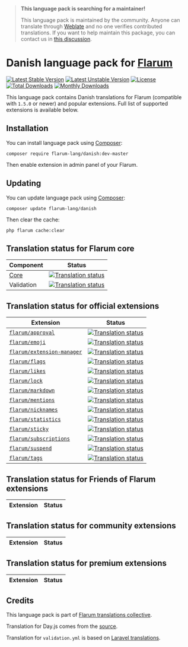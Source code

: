 > **This language pack is searching for a maintainer!**
>
> This language pack is maintained by the community. Anyone can translate through [Weblate](https://weblate.rob006.net/languages/da/flarum/) and no one verifies contributed translations. If you want to help maintain this package, you can contact us in [this discussion](https://discuss.flarum.org/d/27519-the-flarum-language-project).


# Danish language pack for [Flarum](https://flarum.org/)

[![Latest Stable Version](https://img.shields.io/packagist/v/flarum-lang/danish?color=success&label=stable)](https://packagist.org/packages/flarum-lang/danish) 
[![Latest Unstable Version](https://img.shields.io/packagist/v/flarum-lang/danish?include_prereleases&label=unstable)](https://packagist.org/packages/flarum-lang/danish) 
[![License](https://img.shields.io/packagist/l/flarum-lang/danish)](https://packagist.org/packages/flarum-lang/danish) 
[![Total Downloads](https://img.shields.io/packagist/dt/flarum-lang/danish)](https://packagist.org/packages/flarum-lang/danish/stats) 
[![Monthly Downloads](https://img.shields.io/packagist/dm/flarum-lang/danish)](https://packagist.org/packages/flarum-lang/danish/stats) 

This language pack contains Danish translations for Flarum (compatible with `1.5.0` or newer) and popular extensions. Full list of supported extensions is available below.


## Installation

You can install language pack using [Composer](https://getcomposer.org/):

```console
composer require flarum-lang/danish:dev-master
```

Then enable extension in admin panel of your Flarum.


## Updating

You can update language pack using [Composer](https://getcomposer.org/):

```console
composer update flarum-lang/danish
```

Then clear the cache:

```console
php flarum cache:clear
```


## Translation status for Flarum core

| Component | Status |
| --- | --- |
| [Core](https://github.com/flarum/flarum-core) | [![Translation status](https://weblate.rob006.net/widgets/flarum/da/core/svg-badge.svg)](https://weblate.rob006.net/projects/flarum/core/da/) |
| Validation | [![Translation status](https://weblate.rob006.net/widgets/flarum/da/validation/svg-badge.svg)](https://weblate.rob006.net/projects/flarum/validation/da/) |


## Translation status for official extensions

<!-- flarum-extensions-list-start -->

| Extension | Status |
| --- | --- |
| [`flarum/approval`](https://github.com/flarum/approval) | [![Translation status](https://weblate.rob006.net/widgets/flarum/da/flarum-approval/svg-badge.svg)](https://weblate.rob006.net/projects/flarum/flarum-approval/da/) |
| [`flarum/emoji`](https://github.com/flarum/emoji) | [![Translation status](https://weblate.rob006.net/widgets/flarum/da/flarum-emoji/svg-badge.svg)](https://weblate.rob006.net/projects/flarum/flarum-emoji/da/) |
| [`flarum/extension-manager`](https://github.com/flarum/extension-manager) | [![Translation status](https://weblate.rob006.net/widgets/flarum/da/flarum-extension-manager/svg-badge.svg)](https://weblate.rob006.net/projects/flarum/flarum-extension-manager/da/) |
| [`flarum/flags`](https://github.com/flarum/flags) | [![Translation status](https://weblate.rob006.net/widgets/flarum/da/flarum-flags/svg-badge.svg)](https://weblate.rob006.net/projects/flarum/flarum-flags/da/) |
| [`flarum/likes`](https://github.com/flarum/likes) | [![Translation status](https://weblate.rob006.net/widgets/flarum/da/flarum-likes/svg-badge.svg)](https://weblate.rob006.net/projects/flarum/flarum-likes/da/) |
| [`flarum/lock`](https://github.com/flarum/lock) | [![Translation status](https://weblate.rob006.net/widgets/flarum/da/flarum-lock/svg-badge.svg)](https://weblate.rob006.net/projects/flarum/flarum-lock/da/) |
| [`flarum/markdown`](https://github.com/flarum/markdown) | [![Translation status](https://weblate.rob006.net/widgets/flarum/da/flarum-markdown/svg-badge.svg)](https://weblate.rob006.net/projects/flarum/flarum-markdown/da/) |
| [`flarum/mentions`](https://github.com/flarum/mentions) | [![Translation status](https://weblate.rob006.net/widgets/flarum/da/flarum-mentions/svg-badge.svg)](https://weblate.rob006.net/projects/flarum/flarum-mentions/da/) |
| [`flarum/nicknames`](https://github.com/flarum/nicknames) | [![Translation status](https://weblate.rob006.net/widgets/flarum/da/flarum-nicknames/svg-badge.svg)](https://weblate.rob006.net/projects/flarum/flarum-nicknames/da/) |
| [`flarum/statistics`](https://github.com/flarum/statistics) | [![Translation status](https://weblate.rob006.net/widgets/flarum/da/flarum-statistics/svg-badge.svg)](https://weblate.rob006.net/projects/flarum/flarum-statistics/da/) |
| [`flarum/sticky`](https://github.com/flarum/sticky) | [![Translation status](https://weblate.rob006.net/widgets/flarum/da/flarum-sticky/svg-badge.svg)](https://weblate.rob006.net/projects/flarum/flarum-sticky/da/) |
| [`flarum/subscriptions`](https://github.com/flarum/subscriptions) | [![Translation status](https://weblate.rob006.net/widgets/flarum/da/flarum-subscriptions/svg-badge.svg)](https://weblate.rob006.net/projects/flarum/flarum-subscriptions/da/) |
| [`flarum/suspend`](https://github.com/flarum/suspend) | [![Translation status](https://weblate.rob006.net/widgets/flarum/da/flarum-suspend/svg-badge.svg)](https://weblate.rob006.net/projects/flarum/flarum-suspend/da/) |
| [`flarum/tags`](https://github.com/flarum/tags) | [![Translation status](https://weblate.rob006.net/widgets/flarum/da/flarum-tags/svg-badge.svg)](https://weblate.rob006.net/projects/flarum/flarum-tags/da/) |

<!-- flarum-extensions-list-stop -->


## Translation status for Friends of Flarum extensions

<!-- fof-extensions-list-start -->

| Extension | Status |
| --- | --- |

<!-- fof-extensions-list-stop -->


## Translation status for community extensions

<!-- various-extensions-list-start -->

| Extension | Status |
| --- | --- |

<!-- various-extensions-list-stop -->


## Translation status for premium extensions

<!-- premium-extensions-list-start -->

| Extension | Status |
| --- | --- |

<!-- premium-extensions-list-stop -->


## Credits

This language pack is part of [Flarum translations collective](https://github.com/rob006-software/flarum-translations).

Translation for Day.js comes from the [source](https://github.com/iamkun/dayjs/blob/v1.10.4/src/locale/da.js).

Translation for `validation.yml` is based on [Laravel translations](https://github.com/Laravel-Lang/lang/blob/8.1.3/src/da/validation.php).
